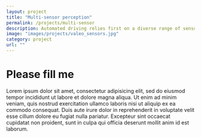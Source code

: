 ```yaml
---
layout: project
title: "Multi-sensor perception"
permalink: /projects/multi-sensor
description: Automated driving relies first on a diverse range of sensors, like Valeo’s <a href="https://www.valeo.com/en/360-vue/">fish-eye cameras</a>, <a href="https://www.valeo.com/en/valeo-scala/">LiDARs</a>, radars and ultrasonics. Exploiting at best the outputs of each of these sensors at any instant is fundamental to understand the complex environment of the vehicle. To this end, we explore various deep learning approaches where sensors are considered both in isolation and collectively.
image: "images/projects/valeo_sensors.jpg"
category: project
url: ""
---
```




# Please fill me

Lorem ipsum dolor sit amet, consectetur adipisicing elit, sed do eiusmod
tempor incididunt ut labore et dolore magna aliqua. Ut enim ad minim veniam,
quis nostrud exercitation ullamco laboris nisi ut aliquip ex ea commodo
consequat. Duis aute irure dolor in reprehenderit in voluptate velit esse
cillum dolore eu fugiat nulla pariatur. Excepteur sint occaecat cupidatat non
proident, sunt in culpa qui officia deserunt mollit anim id est laborum.